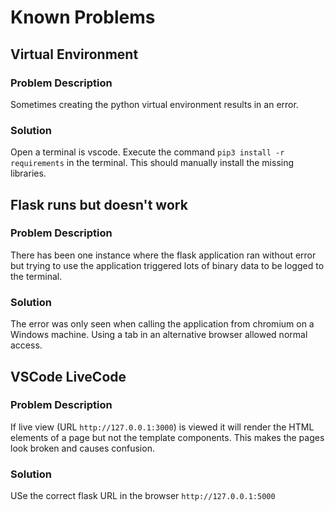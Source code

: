 # Known Problems

## Virtual Environment

### Problem Description
Sometimes creating the python virtual environment results in an error.  

### Solution
Open a terminal is vscode.  Execute the command
`pip3 install -r requirements` in the terminal.  This should manually install the missing libraries.

## Flask runs but doesn't work

### Problem Description
There has been one instance where the flask application ran without error but trying to use the application triggered lots of binary data to be logged to the terminal. 

### Solution
The error was only seen when calling the application from chromium on a Windows machine.
Using a tab in an alternative browser allowed normal access.

## VSCode LiveCode

### Problem Description
If live view (URL `http://127.0.0.1:3000`) is viewed it will render the HTML elements of a page but not the template components.  This makes the pages look broken and causes confusion.

### Solution
USe the correct flask URL in the browser `http://127.0.0.1:5000`
